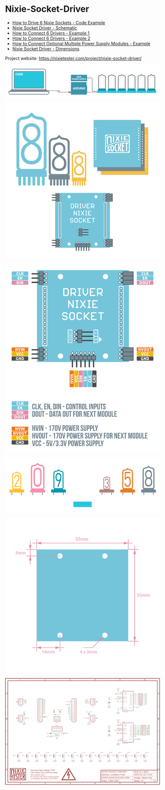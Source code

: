 # Nixie-Socket-Driver
* <a target="_blank" href="https://github.com/marcinsaj/Nixie-Socket-Driver/blob/main/example/Nixie-Socket-Driver-Example-1.ino">How to Drive 6 Nixie Sockets - Code Example</a>
* <a target="_blank" href="https://github.com/marcinsaj/Nixie-Socket-Driver/blob/main/datasheet/Nixie-Socket-Driver-Schematic.pdf">Nixie Socket Driver - Schematic</a>
* <a target="_blank" href="https://github.com/marcinsaj/Nixie-Socket-Driver/blob/main/datasheet/Nixie-Socket-Driver-How-to-Connect-6-Drivers-Example-1.pdf">How to Connect 6 Drivers - Example 1</a>
* <a target="_blank" href="https://github.com/marcinsaj/Nixie-Socket-Driver/blob/main/datasheet/Nixie-Socket-Driver-How-to-Connect-6-Drivers-Example-2.pdf">How to Connect 6 Drivers - Example 2</a>
* <a target="_blank" href="https://github.com/marcinsaj/Nixie-Socket-Driver/blob/main/datasheet/Nixie-Socket-Driver-How-to-Connect-Multiple-Power-Supply-Modules.pdf">How to Connect Optional Multiple Power Supply Modules - Example</a>
* <a target="_blank" href="https://github.com/marcinsaj/Nixie-Socket-Driver/blob/main/datasheet/Nixie-Socket-Driver-Dimensions.pdf">Nixie Socket Driver - Dimensions</a>




Project website: https://nixietester.com/project/nixie-socket-driver/

<p align="center"><img src="https://github.com/marcinsaj/Nixie-Socket-Driver/blob/main/extras/Nixie-Socket-Driver-Arduino-Code.gif"></p>
<p align="center"><img src="https://github.com/marcinsaj/Nixie-Socket-Driver/blob/main/extras/Nixie-Socket-Driver-DIAGRAM.jpg"></p>
<p align="center"><img src="https://github.com/marcinsaj/Nixie-Socket-Driver/blob/main/extras/Nixie-Socket-Driver-pinout-desc.jpg"></p>
<p align="center"><img src="https://github.com/marcinsaj/Nixie-Socket-Driver/blob/main/extras/Nixie-Socket-Driver-SOCKET-CHANGE.gif"></p>
<p align="center"><img src="https://github.com/marcinsaj/Nixie-Socket-Driver/blob/main/extras/Nixie-Socket-Driver-Dimensions-Diagram.jpg"></p>
<p align="center"><img src="https://github.com/marcinsaj/Nixie-Socket-Driver/blob/main/datasheet/Nixie-Socket-Driver-Schematic.png"></p>


